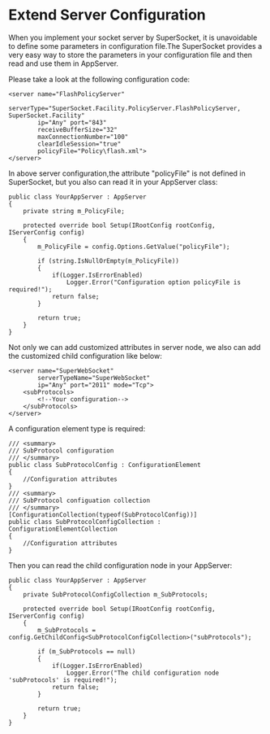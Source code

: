 # Extend Server Configuration

When you implement your socket server by SuperSocket, it is unavoidable to define some parameters in configuration file.The SuperSocket provides a very easy way to store the parameters in your configuration file and then read and use them in AppServer.

Please take a look at the following configuration code:

    <server name="FlashPolicyServer"
            serverType="SuperSocket.Facility.PolicyServer.FlashPolicyServer, SuperSocket.Facility"
            ip="Any" port="843"
            receiveBufferSize="32"
            maxConnectionNumber="100"
            clearIdleSession="true"
            policyFile="Policy\flash.xml">
    </server>

In above server configuration,the attribute "policyFile" is not defined in SuperSocket, but you also can read it in your AppServer class:

    public class YourAppServer : AppServer
    {
        private string m_PolicyFile;

        protected override bool Setup(IRootConfig rootConfig, IServerConfig config)
        {  
            m_PolicyFile = config.Options.GetValue("policyFile");

            if (string.IsNullOrEmpty(m_PolicyFile))
            {
                if(Logger.IsErrorEnabled)
                    Logger.Error("Configuration option policyFile is required!");
                return false;
            }

            return true;
        }
    }

Not only we can add customized attributes in server node, we also can add the customized child configuration like below:

    <server name="SuperWebSocket"
            serverTypeName="SuperWebSocket"
            ip="Any" port="2011" mode="Tcp">
        <subProtocols>
            <!--Your configuration-->
        </subProtocols>
    </server>

A configuration element type is required:
    
    /// <summary>
    /// SubProtocol configuration
    /// </summary>
    public class SubProtocolConfig : ConfigurationElement
    {
        //Configuration attributes
    }
    /// <summary>
    /// SubProtocol configuation collection
    /// </summary>
    [ConfigurationCollection(typeof(SubProtocolConfig))]
    public class SubProtocolConfigCollection : ConfigurationElementCollection
    {
        //Configuration attributes
    }

Then you can read the child configuration node in your AppServer:

    public class YourAppServer : AppServer
    {
        private SubProtocolConfigCollection m_SubProtocols;

        protected override bool Setup(IRootConfig rootConfig, IServerConfig config)
        {  
            m_SubProtocols = config.GetChildConfig<SubProtocolConfigCollection>("subProtocols");

            if (m_SubProtocols == null)
            {
                if(Logger.IsErrorEnabled)
                    Logger.Error("The child configuration node 'subProtocols' is required!");
                return false;
            }

            return true;
        }
    }